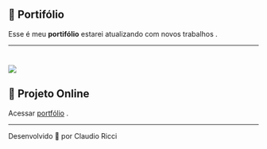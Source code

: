 ## 📑 Portifólio

Esse é meu **portifólio** estarei atualizando com novos trabalhos .

---

<h1><img src="img/portifolio.gif" />  </h1>  


## 🚀 Projeto Online

Acessar [portfólio](https://claudioaricci.github.io/portfolio/index.html) .

---
Desenvolvido 💜 por Claudio Ricci

